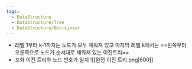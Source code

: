 ```yaml
---
tags:
  - DataStructure
  - DataStructure/Tree
  - DataStructure/Non-Linear
---
```


- 레벨 1부터 k-1까지는 노드가 모두 채워져 있고 마지막 레벨 k에서는 ==왼쪽부터 오른쪽으로 노드가 순서대로 채워져 있는 이진트리==
- 포화 이진 트리와 노드 번호가 일치
![[완전 이진 트리.png|600]]